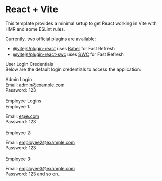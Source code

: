 # React + Vite

This template provides a minimal setup to get React working in Vite with HMR and some ESLint rules.

Currently, two official plugins are available:

- [@vitejs/plugin-react](https://github.com/vitejs/vite-plugin-react/blob/main/packages/plugin-react/README.md) uses [Babel](https://babeljs.io/) for Fast Refresh
- [@vitejs/plugin-react-swc](https://github.com/vitejs/vite-plugin-react-swc) uses [SWC](https://swc.rs/) for Fast Refresh

User Login Credentials <br>
Below are the default login credentials to access the application: <br>

Admin Login <br>
Email: admin@example.com <br>
Password: 123 <br><br>
Employee Logins <br>
Employee 1: <br>

Email: e@e.com <br>
Password: 123 <br><br>
Employee 2: <br>

Email: employee2@example.com <br>
Password: 123 <br><br>
Employee 3: <br>

Email: employee3@example.com <br>
Password: 123 and so on.. <br><br>
